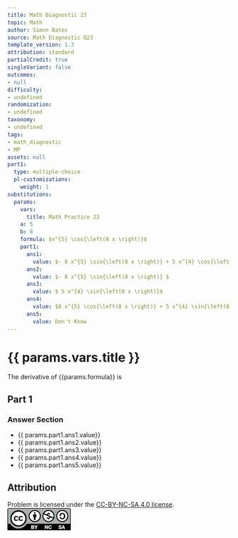 ```yaml
---
title: Math Diagnostic 23
topic: Math
author: Simon Bates
source: Math Diagnostic Q23
template_version: 1.3
attribution: standard
partialCredit: true
singleVariant: false
outcomes:
- null
difficulty:
- undefined
randomization:
- undefined
taxonomy:
- undefined
tags:
- math_diagnostic
- MP
assets: null
part1:
  type: multiple-choice
  pl-customizations:
    weight: 1
substitutions:
  params:
    vars:
      title: Math Practice 23
    a: 5
    b: 8
    formula: $x^{5} \cos{\left(8 x \right)}$
    part1:
      ans1:
        value: $- 8 x^{5} \sin{\left(8 x \right)} + 5 x^{4} \cos{\left(8 x \right)}$
      ans2:
        value: $- 8 x^{5} \sin{\left(8 x \right)} $
      ans3:
        value: $ 5 x^{4} \sin{\left(8 x \right)}$
      ans4:
        value: $8 x^{5} \cos{\left(8 x \right)} + 5 x^{4} \sin{\left(8 x \right)}$
      ans5:
        value: Don't Know
---
```

# {{ params.vars.title }}
The derivative of {{params.formula}} is

## Part 1

### Answer Section

- {{ params.part1.ans1.value}}
- {{ params.part1.ans2.value}}
- {{ params.part1.ans3.value}}
- {{ params.part1.ans4.value}}
- {{ params.part1.ans5.value}}

## Attribution

Problem is licensed under the [CC-BY-NC-SA 4.0 license](https://creativecommons.org/licenses/by-nc-sa/4.0/).<br> ![The Creative Commons 4.0 license requiring attribution-BY, non-commercial-NC, and share-alike-SA license.](https://raw.githubusercontent.com/firasm/bits/master/by-nc-sa.png)
